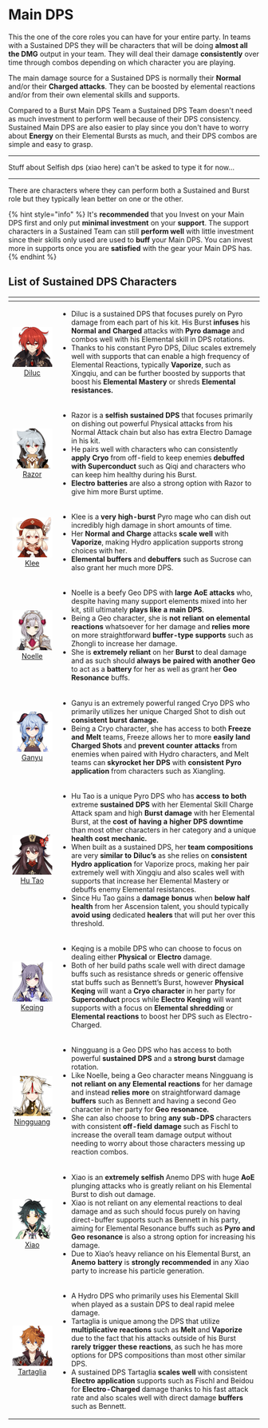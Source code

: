 # Main DPS

This the one of the core roles you can have for your entire party. In teams with a Sustained DPS they will be characters that will be doing **almost all the DMG** output in your team. They will deal their damage **consistently** over time through combos depending on which character you are playing.

The main damage source for a Sustained DPS is normally their **Normal** and/or their **Charged attacks**. They can be boosted by elemental reactions and/or from their own elemental skills and supports.

Compared to a Burst Main DPS Team a Sustained DPS Team doesn't need as much investment to perform well because of their DPS consistency. Sustained Main DPS are also easier to play since you don't have to worry about **Energy** on their Elemental Bursts as much, and their DPS combos are simple and easy to grasp.

---

Stuff about Selfish dps \(xiao here\) can't be asked to type it for now...

---

There are characters where they can perform both a Sustained and Burst role but they typically lean better on one or the other.

{% hint style="info" %}
It's **recommended** that you Invest on your Main DPS first and only put **minimal investment** on your **support**. The support characters in a Sustained Team can still **perform well** with little investment since their skills only used are used to **buff** your Main DPS. You can invest more in supports once you are **satisfied** with the gear your Main DPS has.
{% endhint %}

## List of Sustained DPS Characters

<table>
  <thead>
    <tr>
      <th style="text-align:center"></th>
      <th style="text-align:left"></th>
    </tr>
  </thead>
  <tbody>
    <tr>
      <td style="text-align:center">
        <img src="../.gitbook/assets/ui_avataricon_diluc.png" alt/>
        <br /><a href="../characters/pyro.md#diluc">Diluc</a>
      </td>
      <td style="text-align:left">
        <ul>
          <li>Diluc is a sustained DPS that focuses purely on Pyro damage from each
            part of his kit. His Burst <b>infuses</b> his <b>Normal and Charged</b> attacks
            with <b>Pyro damage</b> and combos well with his Elemental skill in DPS rotations.</li>
          <li>Thanks to his constant Pyro DPS, Diluc scales extremely well with supports
            that can enable a high frequency of Elemental Reactions, typically <b>Vaporize</b>,
            such as Xingqiu, and can be further boosted by supports that boost his <b>Elemental Mastery</b> or
            shreds <b>Elemental resistances.</b>
          </li>
        </ul>
      </td>
    </tr>
    <tr>
      <td style="text-align:center">
        <img src="../.gitbook/assets/ui_avataricon_razor.png" alt/>
        <br /><a href="../characters/electro.md#razor">Razor</a>
      </td>
      <td style="text-align:left">
        <ul>
          <li>Razor is a <b>selfish sustained DPS</b> that focuses primarily on dishing
            out powerful Physical attacks from his Normal Attack chain but also has
            extra Electro Damage in his kit.</li>
          <li>He pairs well with characters who can consistently <b>apply Cryo</b> from
            off-field to keep enemies <b>debuffed with Superconduct</b> such as Qiqi
            and characters who can keep him healthy during his Burst.</li>
          <li><b>Electro batteries</b> are also a strong option with Razor to give him
            more Burst uptime.</li>
        </ul>
      </td>
    </tr>
    <tr>
      <td style="text-align:center">
        <img src="../.gitbook/assets/ui_avataricon_klee.png" alt/> <a href="../characters/pyro.md#klee">Klee</a>
      </td>
      <td style="text-align:left">
        <ul>
          <li>Klee is a <b>very high-burst</b> Pyro mage who can dish out incredibly high
            damage in short amounts of time.</li>
          <li>Her <b>Normal and Charge</b> attacks <b>scale well</b> with <b>Vaporize</b>,
            making Hydro application supports strong choices with her.</li>
          <li><b>Elemental</b>  <b>buffers</b> and <b>debuffers</b> such as Sucrose can also
            grant her much more DPS.</li>
        </ul>
      </td>
    </tr>
    <tr>
      <td style="text-align:center">
        <img src="../.gitbook/assets/ui_avataricon_noelle.png" alt/> <a href="../characters/geo.md#noelle">Noelle</a>
      </td>
      <td style="text-align:left">
        <ul>
          <li>Noelle is a beefy Geo DPS with <b>large AoE attacks</b> who, despite having
            many support elements mixed into her kit, still ultimately <b>plays like a main DPS</b>.</li>
          <li>Being a Geo character, she is <b>not reliant on elemental reactions</b> whatsoever
            for her damage and <b>relies more</b> on more straightforward <b>buffer-type supports</b> such
            as Zhongli to increase her damage.</li>
          <li>She is <b>extremely reliant</b> on her <b>Burst</b> to deal damage and as
            such should <b>always be paired with another Geo</b> to act as a <b>battery</b> for
            her as well as grant her <b>Geo Resonance</b> buffs.</li>
        </ul>
      </td>
    </tr>
    <tr>
      <td style="text-align:center">
        <img src="../.gitbook/assets/ui_avataricon_ganyu.png" alt/><a href="../characters/cryo.md#ganyu">Ganyu</a> 
      </td>
      <td style="text-align:left">
        <ul>
          <li>Ganyu is an extremely powerful ranged Cryo DPS who primarily utilizes
            her unique Charged Shot to dish out <b>consistent burst damage.</b> 
          </li>
          <li>Being a Cryo character, she has access to both <b>Freeze and Melt</b> teams,
            Freeze allows her to more <b>easily land Charged Shots</b> and <b>prevent counter attacks</b> from
            enemies when paired with Hydro characters, and Melt teams can <b>skyrocket her DPS</b> with <b>consistent Pyro application</b> from
            characters such as Xiangling.</li>
        </ul>
      </td>
    </tr>
    <tr>
      <td style="text-align:center">
        <img src="../.gitbook/assets/ui_avataricon_hutao.png" alt/><a href="../characters/pyro.md#hu-tao">Hu Tao</a> 
      </td>
      <td style="text-align:left">
        <ul>
          <li>Hu Tao is a unique Pyro DPS who has <b>access to both</b> extreme <b>sustained DPS</b> with
            her Elemental Skill Charge Attack spam and high <b>Burst damage</b> with
            her Elemental Burst, at the <b>cost of having a higher DPS downtime</b> than
            most other characters in her category and a unique <b>health cost mechanic.</b> 
          </li>
          <li>When built as a sustained DPS, her <b>team compositions</b> are very <b>similar to Diluc&#x2019;s</b> as
            she relies on <b>consistent Hydro application</b> for Vaporize procs, making
            her pair extremely well with Xingqiu and also scales well with supports
            that increase her Elemental Mastery or debuffs enemy Elemental resistances.</li>
          <li>Since Hu Tao gains a <b>damage bonus</b> when <b>below half health</b> from
            her Ascension talent, you should typically <b>avoid using</b> dedicated <b>healers</b> that
            will put her over this threshold.</li>
        </ul>
      </td>
    </tr>
    <tr>
      <td style="text-align:center">
        <img src="../.gitbook/assets/ui_avataricon_keqing.png" alt/><a href="../characters/electro.md#keqing">Keqing</a> 
      </td>
      <td style="text-align:left">
        <ul>
          <li>Keqing is a mobile DPS who can choose to focus on dealing either <b>Physical</b> or <b>Electro</b> damage.</li>
          <li>Both of her build paths scale well with direct damage buffs such as resistance
            shreds or generic offensive stat buffs such as Bennett&#x2019;s Burst,
            however <b>Physical Keqing</b> will want a <b>Cryo character</b> in her party
            for <b>Superconduct</b> procs while <b>Electro Keqing</b> will want supports
            with a focus on <b>Elemental shredding</b> or <b>Elemental reactions</b> to
            boost her DPS such as Electro-Charged.</li>
        </ul>
      </td>
    </tr>
    <tr>
      <td style="text-align:center">
        <img src="../.gitbook/assets/ui_avataricon_ningguang.png" alt/><a href="../characters/geo.md#ningguang">Ningguang</a> 
      </td>
      <td style="text-align:left">
        <ul>
          <li>Ningguang is a Geo DPS who has access to both powerful <b>sustained DPS</b> and
            a <b>strong burst</b> damage rotation.</li>
          <li>Like Noelle, being a Geo character means Ningguang is <b>not reliant on any Elemental reactions</b> for
            her damage and instead <b>relies more</b> on straightforward damage <b>buffers</b> such
            as Bennett and having a second Geo character in her party for <b>Geo resonance.</b> 
          </li>
          <li>She can also choose to bring <b>any sub-DPS</b> characters with consistent <b>off-field damage</b> such
            as Fischl to increase the overall team damage output without needing to
            worry about those characters messing up reaction combos.</li>
        </ul>
      </td>
    </tr>
    <tr>
      <td style="text-align:center">
        <img src="../.gitbook/assets/ui_avataricon_xiao.png" alt/><a href="../characters/anemo.md#xiao">Xiao</a> 
      </td>
      <td style="text-align:left">
        <ul>
          <li>Xiao is an <b>extremely selfish</b> Anemo DPS with huge <b>AoE</b> plunging
            attacks who is greatly reliant on his Elemental Burst to dish out damage.</li>
          <li>Xiao is not reliant on any elemental reactions to deal damage and as such
            should focus purely on having direct-buffer supports such as Bennett in
            his party, aiming for Elemental Resonance buffs such as <b>Pyro and Geo resonance</b> is
            also a strong option for increasing his damage.</li>
          <li>Due to Xiao&#x2019;s heavy reliance on his Elemental Burst, an <b>Anemo battery</b> is <b>strongly recommended</b> in
            any Xiao party to increase his particle generation.</li>
        </ul>
      </td>
    </tr>
    <tr>
      <td style="text-align:center">
        <img src="../.gitbook/assets/ui_avataricon_tartaglia.png" alt/><a href="../characters/hydro.md#tartaglia">Tartaglia</a> 
      </td>
      <td style="text-align:left">
        <ul>
          <li>A Hydro DPS who primarily uses his Elemental Skill when played as a sustain
            DPS to deal rapid melee damage.</li>
          <li>Tartaglia is unique among the DPS that utilize <b>multiplicative reactions</b> such
            as <b>Melt</b> and <b>Vaporize</b> due to the fact that his attacks outside
            of his Burst <b>rarely trigger these reactions</b>, as such he has more
            options for DPS compositions than most other similar DPS.</li>
          <li>A sustained DPS Tartaglia <b>scales well</b> with consistent <b>Electro application</b> supports
            such as Fischl and Beidou for <b>Electro-Charged</b> damage thanks to his
            fast attack rate and also scales well with direct damage <b>buffers</b> such
            as Bennett.</li>
        </ul>
      </td>
    </tr>
  </tbody>
</table>

